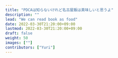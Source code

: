 ```yaml
---
title: "PDCAは知らないけれど名古屋飯は美味しいと思うよ"
description: ""
lead: "We can read book as food"
date: 2022-03-30T21:20:00+09:00
lastmod: 2022-03-30T21:20:00+09:00
draft: false
weight: 50
images: [""]
contributors: ["Yuri"]
---
```

